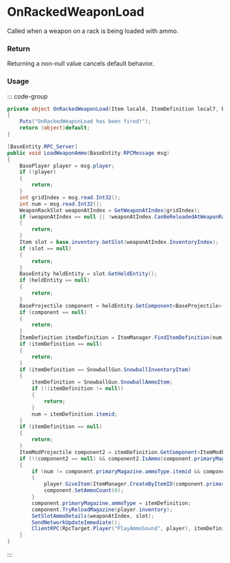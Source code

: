 # OnRackedWeaponLoad
<Badge type="info" text="Item"/>[<Badge type="danger" text="Carbon Compatible"/>](https://github.com/CarbonCommunity/Carbon)[<Badge type="warning" text="Oxide Compatible"/>](https://github.com/OxideMod/Oxide.Rust)
Called when a weapon on a rack is being loaded with ammo.

### Return
Returning a non-null value cancels default behavior.

### Usage
::: code-group
```csharp [Example]
private object OnRackedWeaponLoad(Item local4, ItemDefinition local7, BasePlayer local0, WeaponRack weaponRack)
{
	Puts("OnRackedWeaponLoad has been fired!");
	return (object)default;
}
```
```csharp [Source — Assembly-CSharp @ WeaponRack]
[BaseEntity.RPC_Server]
public void LoadWeaponAmmo(BaseEntity.RPCMessage msg)
{
	BasePlayer player = msg.player;
	if (!player)
	{
		return;
	}
	int gridIndex = msg.read.Int32();
	int num = msg.read.Int32();
	WeaponRackSlot weaponAtIndex = GetWeaponAtIndex(gridIndex);
	if (weaponAtIndex == null || !weaponAtIndex.CanBeReloadedAtWeaponRack())
	{
		return;
	}
	Item slot = base.inventory.GetSlot(weaponAtIndex.InventoryIndex);
	if (slot == null)
	{
		return;
	}
	BaseEntity heldEntity = slot.GetHeldEntity();
	if (heldEntity == null)
	{
		return;
	}
	BaseProjectile component = heldEntity.GetComponent<BaseProjectile>();
	if (component == null)
	{
		return;
	}
	ItemDefinition itemDefinition = ItemManager.FindItemDefinition(num);
	if (itemDefinition == null)
	{
		return;
	}
	if (itemDefinition == SnowballGun.SnowballInventoryItem)
	{
		itemDefinition = SnowballGun.SnowballAmmoItem;
		if (!(itemDefinition != null))
		{
			return;
		}
		num = itemDefinition.itemid;
	}
	if (itemDefinition == null)
	{
		return;
	}
	ItemModProjectile component2 = itemDefinition.GetComponent<ItemModProjectile>();
	if (!(component2 == null) && component2.IsAmmo(component.primaryMagazine.definition.ammoTypes))
	{
		if (num != component.primaryMagazine.ammoType.itemid && component.primaryMagazine.contents > 0)
		{
			player.GiveItem(ItemManager.CreateByItemID(component.primaryMagazine.ammoType.itemid, component.primaryMagazine.contents, 0uL));
			component.SetAmmoCount(0);
		}
		component.primaryMagazine.ammoType = itemDefinition;
		component.TryReloadMagazine(player.inventory);
		SetSlotAmmoDetails(weaponAtIndex, slot);
		SendNetworkUpdateImmediate();
		ClientRPC(RpcTarget.Player("PlayAmmoSound", player), itemDefinition.itemid, 0);
	}
}

```
:::
